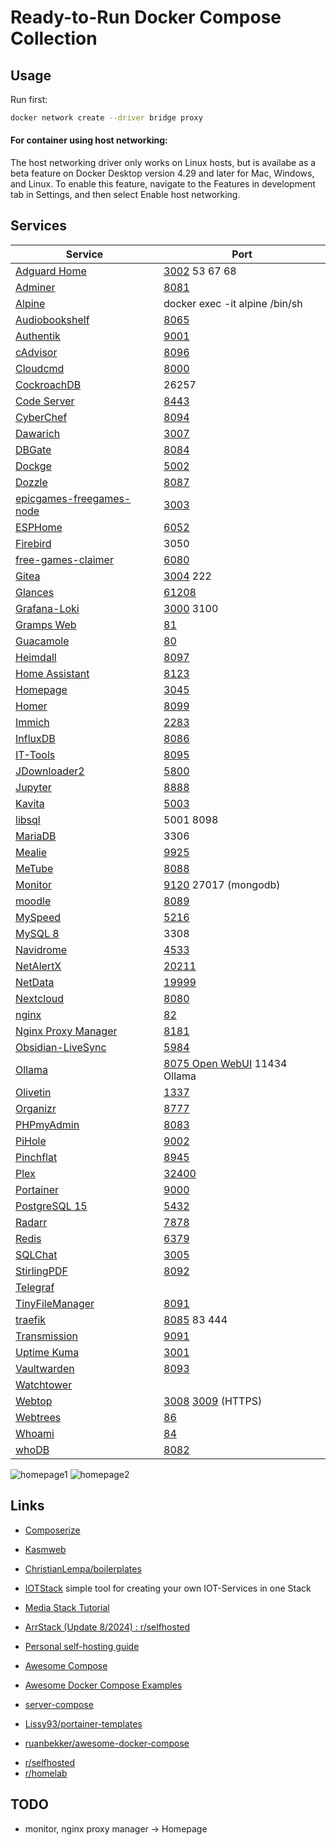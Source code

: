 # Ready-to-Run Docker Compose Collection

## Usage

Run first:
```bash
docker network create --driver bridge proxy
```

#### For container using host networking:
The host networking driver only works on Linux hosts, but is availabe as a beta feature on Docker Desktop version 4.29 and later for Mac, Windows, and Linux. To enable this feature, navigate to the Features in development tab in Settings, and then select Enable host networking.

## Services

| Service                                                                        | Port                                                                 |
| ------------------------------------------------------------------------------ | -------------------------------------------------------------------- |
| [Adguard Home](https://hub.docker.com/r/adguard/adguardhome)                   | [3002](http://localhost:3002) 53 67 68                               |
| [Adminer](https://www.adminer.org/)                                            | [8081](http://localhost:8081)                                        |
| [Alpine](https://hub.docker.com/_/alpine)                                      | docker exec -it alpine /bin/sh                                       |
| [Audiobookshelf](https://www.audiobookshelf.org/)                              | [8065](http://localhost:8065)                                        |
| [Authentik](https://goauthentik.io/)                                           | [9001](http://localhost:9001)                                        |
| [cAdvisor](https://github.com/google/cadvisor)                                 | [8096](http://localhost:8096)                                        |
| [Cloudcmd](https://cloudcmd.io/)                                               | [8000](http://localhost:8000)                                        |
| [CockroachDB](https://www.cockroachlabs.com/)                                  | 26257                                                                |
| [Code Server](https://github.com/linuxserver/docker-code-server)               | [8443](http://localhost:8443)                                        |
| [CyberChef](https://github.com/gchq/CyberChef)                                 | [8094](http://localhost:8094)                                        |
| [Dawarich](https://github.com/Freika/dawarich)                                 | [3007](http://localhost:3007)                                        |
| [DBGate](https://dbgate.org/)                                                  | [8084](http://localhost:8084)                                        |
| [Dockge](https://github.com/louislam/dockge)                                   | [5002](http://localhost:5002)                                        |
| [Dozzle](https://dozzle.dev/)                                                  | [8087](http://localhost:8087)                                        |
| [epicgames-freegames-node](https://github.com/claabs/epicgames-freegames-node) | [3003](http://localhost:3003)                                        |
| [ESPHome](https://esphome.io/)                                                 | [6052](http://localhost:6052)                                        |
| [Firebird](https://firebirdsql.org/)                                           | 3050                                                                 |
| [free-games-claimer](https://github.com/vogler/free-games-claimer)             | [6080](http://localhost:6080)                                        |
| [Gitea](https://about.gitea.com/)                                              | [3004](http://localhost:3004) 222                                    |
| [Glances](https://nicolargo.github.io/glances/)                                | [61208](http://localhost:61208)                                      |
| [Grafana-Loki](https://grafana.com/docs/loki/latest/)                          | [3000](http://localhost:3000) 3100                                   |
| [Gramps Web](https://www.grampsweb.org/)                                       | [81](http://localhost:81)                                            |
| [Guacamole](https://github.com/jwetzell/docker-guacamole)                      | [80](http://localhost)                                               |
| [Heimdall](https://heimdall.site/)                                             | [8097](http://localhost:8097)                                        |
| [Home Assistant](https://www.home-assistant.io/)                               | [8123](http://localhost:8123)                                        |
| [Homepage](https://gethomepage.dev)                                            | [3045](http://localhost:3045)                                        |
| [Homer](https://github.com/bastienwirtz/homer)                                 | [8099](http://localhost:8099)                                        |
| [Immich](https://immich.app/)                                                  | [2283](http://localhost:2283)                                        |
| [InfluxDB](https://www.influxdata.com/)                                        | [8086](http://localhost:8086)                                        |
| [IT-Tools](https://it-tools.tech/)                                             | [8095](http://localhost:8095)                                        |
| [JDownloader2](https://jdownloader.org/jdownloader2)                           | [5800](http://localhost:5800)                                        |
| [Jupyter](https://jupyter.org/)                                                | [8888](http://localhost:8888)                                        |
| [Kavita](https://www.kavitareader.com/)                                        | [5003](http://localhost:5003)                                        |
| [libsql](https://github.com/tursodatabase/libsql)                              | 5001 8098                                                            |
| [MariaDB](https://mariadb.org/)                                                | 3306                                                                 |
| [Mealie](https://mealie.io/)                                                   | [9925](http://localhost:9925)                                        |
| [MeTube](https://github.com/alexta69/metube)                                   | [8088](http://localhost:8088)                                        |
| [Monitor](https://docs.monitor.dev/)                                   | [9120](http://localhost:9120) 27017 (mongodb)                                        |
| [moodle](https://hub.docker.com/r/bitnami/moodle)                              | [8089](http://localhost:8089)                                        |
| [MySpeed](https://github.com/gnmyt/myspeed)                                    | [5216](http://localhost:5216)                                        |
| [MySQL 8](https://www.mysql.com/)                                              | 3308                                                                 |
| [Navidrome](https://www.navidrome.org/)                                        | [4533](http://localhost:4533)                                        |
| [NetAlertX](https://github.com/jokob-sk/NetAlertX)                             | [20211](http://localhost:20211)                                      |
| [NetData](https://www.netdata.cloud/)                                          | [19999](http://localhost:19999)                                      |
| [Nextcloud](https://github.com/nextcloud/docker)                               | [8080](http://localhost:8080)                                        |
| [nginx](https://hub.docker.com/_/nginx)                                        | [82](http://localhost:82)                                            |
| [Nginx Proxy Manager](https://nginxproxymanager.com/x)                                        | [8181](http://localhost:8181)                                            |
| [Obsidian-LiveSync](https://github.com/vrtmrz/obsidian-livesync)               | [5984](http://localhost:5984/_utils/)                                |
| [Ollama](https://ollama.com/)                               | [8075 Open WebUI](http://localhost:8075) 11434 Ollama                                       |
| [Olivetin](https://github.com/OliveTin/OliveTin)                               | [1337](http://localhost:1337)                                        |
| [Organizr](https://docs.organizr.app/)                                         | [8777](http://localhost:8777)                                        |
| [PHPmyAdmin](https://hub.docker.com/_/phpmyadmin)                              | [8083](http://localhost:8083)                                        |
| [PiHole](https://pi-hole.net/)                                                 | [9002](http://localhost:9002)                                        |
| [Pinchflat](https://github.com/kieraneglin/pinchflat)                          | [8945](http://localhost:8945)                                        |
| [Plex](https://github.com/linuxserver/docker-plex)                             | [32400](http://localhost:32400)                                      |
| [Portainer](https://www.portainer.io/)                                         | [9000](http://localhost:9000)                                        |
| [PostgreSQL 15](https://www.postgresql.org/)                                   | [5432](http://localhost:5432)                                        |
| [Radarr](https://github.com/linuxserver/docker-radarr)                         | [7878](http://localhost:7878)                                        |
| [Redis](https://redis.io/)                                                     | [6379](http://localhost:6379)                                        |
| [SQLChat](https://github.com/sqlchat/sqlchat)                                  | [3005](http://localhost:3005)                                        |
| [StirlingPDF](https://stirlingtools.com/)                                      | [8092](http://localhost:8092)                                        |
| [Telegraf](https://www.influxdata.com/time-series-platform/telegraf/)          |                                                                      |
| [TinyFileManager](https://tinyfilemanager.github.io/)                          | [8091](http://localhost:8091)                                        |
| [traefik](https://doc.traefik.io/traefik/)                                     | [8085](http://localhost:8085) 83 444                                 |
| [Transmission](https://github.com/linuxserver/docker-transmission)             | [9091](http://localhost:9091)                                        |
| [Uptime Kuma](https://github.com/louislam/uptime-kuma)                         | [3001](http://localhost:3001)                                        |
| [Vaultwarden](https://github.com/dani-garcia/vaultwarden)                      | [8093](http://localhost:8093)                                        |
| [Watchtower](https://containrrr.dev/watchtower/)                               |                                                                      |
| [Webtop](https://github.com/linuxserver/docker-webtop)                         | [3008](http://localhost:3008) [3009](https://localhost:3009) (HTTPS) |
| [Webtrees](https://github.com/fisharebest/webtrees)                            | [86](http://localhost:86)                                            |
| [Whoami](https://hub.docker.com/r/traefik/whoami)                              | [84](http://localhost:84)                                            |
| [whoDB](https://github.com/clidey/whodb)                                       | [8082](http://localhost:8082)                                        |


![homepage1](homepage1.jpg)
![homepage2](homepage2.jpg)

## Links

- [Composerize](https://www.composerize.com/)
- [Kasmweb](https://www.kasmweb.com/)
- [ChristianLempa/boilerplates](https://github.com/ChristianLempa/boilerplates/tree/main/docker-compose)

- [IOTStack](https://sensorsiot.github.io/IOTstack/) simple tool for creating your own IOT-Services in one Stack
- [Media Stack Tutorial](https://www.reddit.com/r/tutorials/comments/x7azy5/installing_docker_and_a_media_stack_plex_arrs/)
- [ArrStack (Update 8/2024) : r/selfhosted](https://www.reddit.com/r/selfhosted/comments/1ep6uxd/arrstack_update_82024/)
- [Personal self-hosting guide](https://github.com/Yann39/self-hosted)

- [Awesome Compose](https://github.com/docker/awesome-compose)
- [Awesome Docker Compose Examples](https://github.com/Haxxnet/Compose-Examples)
- [server-compose](https://github.com/carteakey/server-compose)
- [Lissy93/portainer-templates](https://github.com/Lissy93/portainer-templates)
- [ruanbekker/awesome-docker-compose](https://github.com/ruanbekker/awesome-docker-compose)

* [r/selfhosted](https://www.reddit.com/r/selfhosted/)
* [r/homelab](https://www.reddit.com/r/homelab/)

## TODO
 - monitor, nginx proxy manager -> Homepage


